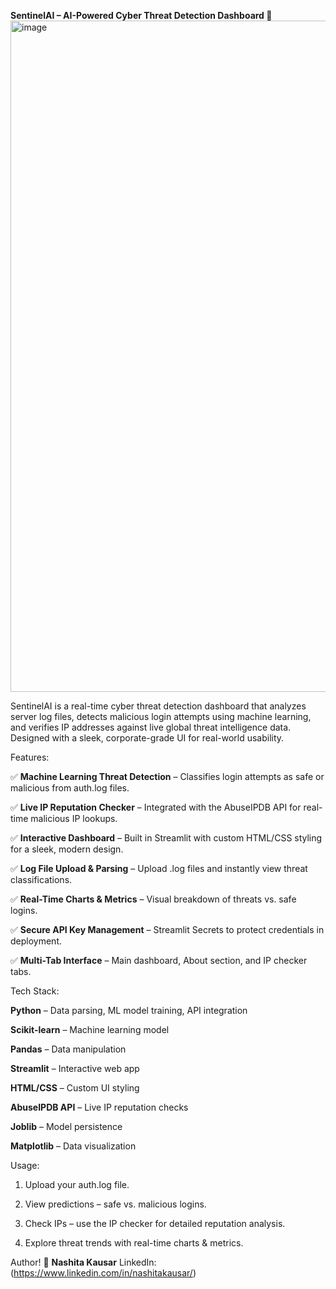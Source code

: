 **SentinelAI – AI-Powered Cyber Threat Detection Dashboard 🚨**
<img width="2142" height="1074" alt="image" src="https://github.com/user-attachments/assets/315be4a9-ec53-4ba3-889c-04d787820521" />


SentinelAI is a real-time cyber threat detection dashboard that analyzes server log files, detects malicious login attempts using machine learning, and verifies IP addresses against live global threat intelligence data. Designed with a sleek, corporate-grade UI for real-world usability.

Features:

✅ **Machine Learning Threat Detection** – Classifies login attempts as safe or malicious from auth.log files.

✅ **Live IP Reputation Checker** – Integrated with the AbuseIPDB API for real-time malicious IP lookups.

✅ **Interactive Dashboard** – Built in Streamlit with custom HTML/CSS styling for a sleek, modern design.

✅ **Log File Upload & Parsing** – Upload .log files and instantly view threat classifications.

✅ **Real-Time Charts & Metrics** – Visual breakdown of threats vs. safe logins.

✅ **Secure API Key Management** – Streamlit Secrets to protect credentials in deployment.

✅ **Multi-Tab Interface** – Main dashboard, About section, and IP checker tabs.

Tech Stack:

**Python** – Data parsing, ML model training, API integration

**Scikit-learn** – Machine learning model

**Pandas** – Data manipulation

**Streamlit** – Interactive web app

**HTML/CSS** – Custom UI styling

**AbuseIPDB API** – Live IP reputation checks

**Joblib** – Model persistence

**Matplotlib** – Data visualization

Usage:

1. Upload your auth.log file.

2. View predictions – safe vs. malicious logins.

3. Check IPs – use the IP checker for detailed reputation analysis.

4. Explore threat trends with real-time charts & metrics.

Author!
👤 **Nashita Kausar**
LinkedIn: (https://www.linkedin.com/in/nashitakausar/)








